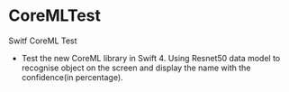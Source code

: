 # CoreMLTest
Switf CoreML Test
- Test the new CoreML library in Swift 4. Using Resnet50 data model to recognise object on the screen and display the name with the confidence(in percentage).
